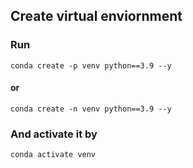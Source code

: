 ## Create virtual enviornment 

### Run
```
conda create -p venv python==3.9 --y
```

#### or

```
conda create -n venv python==3.9 --y
```
### And activate it by

```
conda activate venv
```
